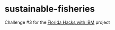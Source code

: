 # sustainable-fisheries
Challenge #3 for the [Florida Hacks with IBM](https://floridahackswithibm.bemyapp.com/) project
